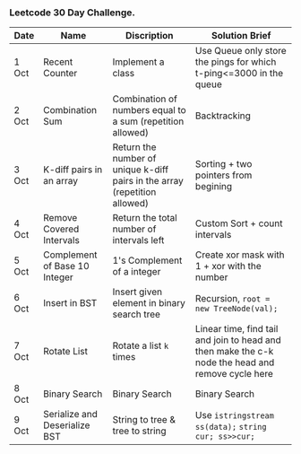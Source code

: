 ### Leetcode 30 Day Challenge.

|Date|Name|Discription|Solution Brief|
|----|----|-----------|--------------|
|1 Oct|Recent Counter|Implement a class|Use Queue only store the pings for which t-ping<=3000 in the queue|
|2 Oct|Combination Sum|Combination of numbers equal to a sum (repetition allowed)|Backtracking|
|3 Oct|K-diff pairs in an array|Return the number of unique k-diff pairs in the array (repetition allowed)|Sorting + two pointers from begining|
|4 Oct|Remove Covered Intervals|Return the total number of intervals left|Custom Sort + count intervals|
|5 Oct|Complement of Base 10 Integer|1's Complement of a integer|Create xor mask with 1 + xor with the number|
|6 Oct|Insert in BST|Insert given element in binary search tree|Recursion, `root = new TreeNode(val);`|
|7 Oct|Rotate List|Rotate a list `k` times|Linear time, find tail and join to head and then make the c-k node the head and remove cycle here|
|8 Oct|Binary Search|Binary Search|Binary Search|
|9 Oct|Serialize and Deserialize BST|String to tree & tree to string|Use `istringstream ss(data);` `string cur; ss>>cur;`|
